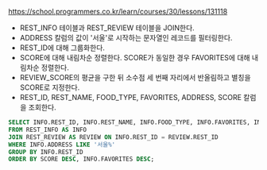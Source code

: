 https://school.programmers.co.kr/learn/courses/30/lessons/131118

- REST_INFO 테이블과 REST_REVIEW 테이블을 JOIN한다.
- ADDRESS 칼럼의 값이 '서울'로 시작하는 문자열인 레코드를 필터링한다.
- REST_ID에 대해 그룹화한다.
- SCORE에 대해 내림차순 정렬한다. SCORE가 동일한 경우 FAVORITES에 대해 내림차순 정렬한다.
- REVIEW_SCORE의 평균을 구한 뒤 소수점 세 번째 자리에서 반올림하고 별칭을 SCORE로 지정한다.
- REST_ID, REST_NAME, FOOD_TYPE, FAVORITES, ADDRESS, SCORE 칼럼을 조회한다.

```sql
SELECT INFO.REST_ID, INFO.REST_NAME, INFO.FOOD_TYPE, INFO.FAVORITES, INFO.ADDRESS, ROUND(AVG(REVIEW.REVIEW_SCORE), 2) AS SCORE
FROM REST_INFO AS INFO
JOIN REST_REVIEW AS REVIEW ON INFO.REST_ID = REVIEW.REST_ID
WHERE INFO.ADDRESS LIKE '서울%'
GROUP BY INFO.REST_ID
ORDER BY SCORE DESC, INFO.FAVORITES DESC;
```